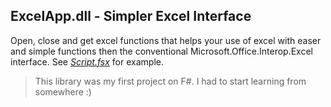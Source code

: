ExcelApp.dll - Simpler Excel Interface
-------------------------------------------------
Open, close and get excel functions that helps your use of excel with easer and simple functions then the conventional Microsoft.Office.Interop.Excel interface. See *[Script.fsx](ExcelApp/Script.fsx)* for example.
>This library was my first project on F#. I had to start learning from somewhere :)
